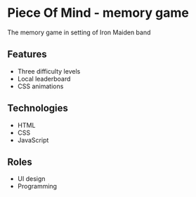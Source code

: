 # Piece Of Mind - memory game

The memory game in setting of Iron Maiden band

## Features
- Three difficulty levels
- Local leaderboard
- CSS animations

## Technologies
- HTML
- CSS
- JavaScript

## Roles
- UI design
- Programming
